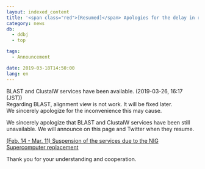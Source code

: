```yaml
---
layout: indexed_content
title: '<span class="red">[Resumed]</span> Apologies for the delay in resuming BLAST and ClustalW services'
category: news
db:
  - ddbj
  - top

tags:
  - Announcement

date: 2019-03-18T14:50:00
lang: en
---
```


<p><span class="red">BLAST and ClustalW services have been available. (2019-03-26, 16:17 (JST))<br>Regarding BLAST, alignment view is not work. It will be fixed later.<br>We sincerely apologize for the inconvenience this may cause.</span></p>

<p>We sincerely apologize that BLAST and ClustalW services have been still unavailable. We will announce on this page and Twitter when they resume.</p>

<p><a href="/news/en/190207-e.html">(Feb. 14 - Mar. 11) Suspension of the services due to the NIG Supercomputer replacement</a></p>

<p>Thank you for your understanding and cooperation.</p>
